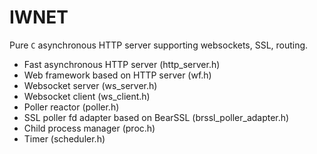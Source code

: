 # IWNET

Pure `C` asynchronous HTTP server supporting websockets, SSL, routing.

* Fast asynchronous HTTP server (http_server.h)
* Web framework based on HTTP server (wf.h)   
* Websocket server (ws_server.h)
* Websocket client (ws_client.h)
* Poller reactor (poller.h)
* SSL poller fd adapter based on BearSSL (brssl_poller_adapter.h)
* Child process manager (proc.h)
* Timer (scheduler.h)

